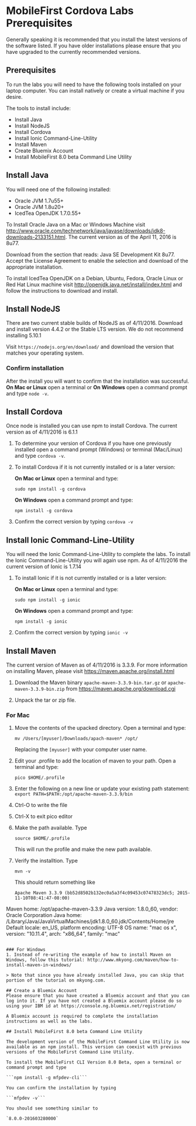 # MobileFirst Cordova Labs Prerequisites

Generally speaking it is recommended that you install the latest versions of the software listed. If you have older installations please ensure that you have upgraded to the currently recommended versions.

## Prerequisites
To run the labs you will need to have the following tools installed on your laptop computer. You can install natively or create a virtual machine if you desire.

The tools to install include:
- Install Java
- Install NodeJS
- Install Cordova
- Install Ionic Command-Line-Utility
- Install Maven
- Create Bluemix Account
- Install MobileFirst 8.0 beta Command Line Utility

## Install Java
You will need one of the following installed:
- Oracle JVM 1.7u55+
- Oracle JVM 1.8u20+
- IcedTea OpenJDK 1.7.0.55+

To Install Oracle Java on a Mac or Windows Machine visit http://www.oracle.com/technetwork/java/javase/downloads/jdk8-downloads-2133151.html. The current version as of the April 11, 2016 is 8u77.

Download from the section that reads: Java SE Development Kit 8u77. Accept the License Agreement to enable the selection and download of the appropriate installation.

To install IcedTea OpenJDK on a Debian, Ubuntu, Fedora, Oracle Linux or Red Hat Linux machine visit http://openjdk.java.net/install/index.html and follow the instructions to download and install.

## Install NodeJS
There are two current stable builds of NodeJS as of 4/11/2016. Download and install version 4.4.2 or the Stable LTS version. We do not recommend installing 5.10.1

Visit `https://nodejs.org/en/download/` and download the version that matches your operating system. 

### Confirm installation
After the install you will want to confirm that the installation was successful. **On Mac or Linux** open a terminal or **On Windows** open a command prompt and type `node -v`.

## Install Cordova
Once node is installed you can use npm to install Cordova. The current version as of 4/11/2016 is 6.1.1

1. To determine your version of Cordova if you have one previously installed open a command prompt (Windows) or terminal (Mac/Linux) and type `cordova -v`.

1. To install Cordova if it is not currently installed or is a later version:

	**On Mac or Linux** open a terminal and type:

	`sudo npm install -g cordova`

	**On Windows** open a command prompt and type:

	`npm install -g cordova`

1. Confirm the correct version by typing `cordova -v`


## Install Ionic Command-Line-Utility
You will need the Ionic Command-Line-Utility to complete the labs. To install the Ionic Command-Line-Utility you will again use npm. As of 4/11/2016 the current version of Ionic is 1.7.14

1. To install Ionic if it is not currently installed or is a later version:

	**On Mac or Linux** open a terminal and type:

	`sudo npm install -g ionic`

	**On Windows** open a command prompt and type:

	`npm install -g ionic`

1. Confirm the correct version by typing `ionic -v`

## Install Maven
The current version of Maven as of 4/11/2016 is 3.3.9. For more information on installing Maven, please visit https://maven.apache.org/install.html

1. Download the Maven binary `apache-maven-3.3.9-bin.tar.gz` or `apache-maven-3.3.9-bin.zip` from https://maven.apache.org/download.cgi

1. Unpack the tar or zip file.

### For Mac
1. Move the contents of the upacked directory. Open a terminal and type:

	`mv /Users/[myuser]/Downloads/apach-maven* /opt/`
	
	Replacing the `[myuser]` with your computer user name.

1. Edit your .profile to add the location of maven to your path. Open a terminal and type:

	`pico $HOME/.profile`
	
1. Enter the following on a new line or update your existing path statement:
	`export PATH=$PATH:/opt/apache-maven-3.3.9/bin`
	
1.	Ctrl-O to write the file

1.	Ctrl-X to exit pico editor

1.	Make the path available. Type

	`source $HOME/.profile`
	
	This will run the profile and make the new path available.
	
1. Verify the installtion. Type

	`mvn -v`
	
	This should return something like
	
	```
	Apache Maven 3.3.9 (bb52d8502b132ec0a5a3f4c09453c07478323dc5; 2015-11-10T08:41:47-08:00)
Maven home: /opt/apache-maven-3.3.9
Java version: 1.8.0_60, vendor: Oracle Corporation
Java home: /Library/Java/JavaVirtualMachines/jdk1.8.0_60.jdk/Contents/Home/jre
Default locale: en_US, platform encoding: UTF-8
OS name: "mac os x", version: "10.11.4", arch: "x86_64", family: "mac"
```

### For Windows
1. Instead of re-writing the example of how to install Maven on Windows, follow this tutorial: http://www.mkyong.com/maven/how-to-install-maven-in-windows/

> Note that since you have already installed Java, you can skip that portion of the tutorial on mkyong.com.

## Create a Bluemix Account
Please ensure that you have created a Bluemix account and that you can log into it. If you have not created a Bluemix account please do so using your IBM id at https://console.ng.bluemix.net/registration/

A Bluemix account is required to complete the installation instructions as well as the labs.

## Install MobileFirst 8.0 beta Command Line Utility

The development version of the MobileFirst Command Line Utility is now available as an npm install. This version can coexist with previous versions of the MobileFirst Command Line Utility.

To install the MobileFirst CLI Version 8.0 Beta, open a terminal or command prompt and type 

```npm install -g mfpdev-cli```

You can confirm the installation by typing

```mfpdev -v```

You should see something similar to

`8.0.0-201603280000`

